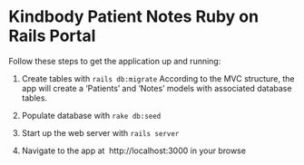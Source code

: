# Kindbody Patient Notes Ruby on Rails Portal

Follow these steps to get the
application up and running:

1. Create tables with `rails db:migrate`
According to the MVC structure, the app will create a ‘Patients’ and ‘Notes’ models with associated database tables.

2. Populate database with `rake db:seed`

3. Start up the web server with `rails server`

4. Navigate to the app at  http://localhost:3000 in your browse

